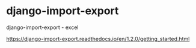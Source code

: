 # django-import-export
django-import-export - excel

https://django-import-export.readthedocs.io/en/1.2.0/getting_started.html
